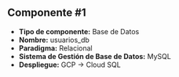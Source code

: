 ## Componente #1

* **Tipo de componente:** Base de Datos
* **Nombre:** usuarios_db
* **Paradigma:** Relacional
* **Sistema de Gestión de Base de Datos:** MySQL
* **Despliegue:** GCP -> Cloud SQL

